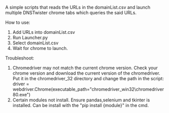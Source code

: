 A simple scripts that reads the URLs in the domainList.csv and launch multiple DNSTwister chrome tabs which queries the said URLs.

How to use:
1. Add URLs into domainList.csv
2. Run Launcher.py
3. Select domainList.csv
4. Wait for chrome to launch.

Troubleshoot:
1. Chromedriver may not match the current chrome version. Check your chrome version and download the current version of the chromedriver. Put it in the chromedriver_32 directory and change the path in the script: driver = webdriver.Chrome(executable_path="chromedriver_win32\\chromedriver80.exe")
2. Certain modules not install. Ensure pandas,selenium and tkinter is installed. Can be install with the "pip install {module}" in the cmd.
